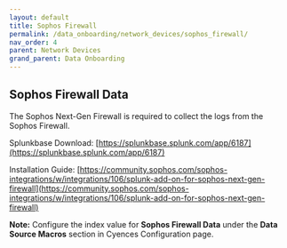 ```yaml
---
layout: default
title: Sophos Firewall
permalink: /data_onboarding/network_devices/sophos_firewall/
nav_order: 4
parent: Network Devices
grand_parent: Data Onboarding
---
```


## **Sophos Firewall Data**

The Sophos Next-Gen Firewall is required to collect the logs from the Sophos Firewall. 

Splunkbase Download: 
[https://splunkbase.splunk.com/app/6187](https://splunkbase.splunk.com/app/6187) 

Installation Guide: 
[https://community.sophos.com/sophos-integrations/w/integrations/106/splunk-add-on-for-sophos-next-gen-firewall](https://community.sophos.com/sophos-integrations/w/integrations/106/splunk-add-on-for-sophos-next-gen-firewall) 

**Note:** Configure the index value for **Sophos Firewall Data** under the **Data Source Macros** section in Cyences Configuration page.